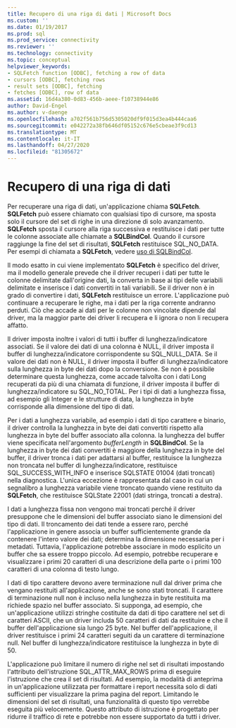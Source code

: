 ```yaml
---
title: Recupero di una riga di dati | Microsoft Docs
ms.custom: ''
ms.date: 01/19/2017
ms.prod: sql
ms.prod_service: connectivity
ms.reviewer: ''
ms.technology: connectivity
ms.topic: conceptual
helpviewer_keywords:
- SQLFetch function [ODBC], fetching a row of data
- cursors [ODBC], fetching rows
- result sets [ODBC], fetching
- fetches [ODBC], row of data
ms.assetid: 16d4a380-0d83-456b-aeee-f10738944e86
author: David-Engel
ms.author: v-daenge
ms.openlocfilehash: a702f561b756d5305020df9f015d3ea4b444caa6
ms.sourcegitcommit: e042272a38fb646df05152c676e5cbeae3f9cd13
ms.translationtype: MT
ms.contentlocale: it-IT
ms.lasthandoff: 04/27/2020
ms.locfileid: "81305672"
---
```

# <a name="fetching-a-row-of-data"></a>Recupero di una riga di dati
Per recuperare una riga di dati, un'applicazione chiama **SQLFetch**. **SQLFetch** può essere chiamato con qualsiasi tipo di cursore, ma sposta solo il cursore del set di righe in una direzione di solo avanzamento. **SQLFetch** sposta il cursore alla riga successiva e restituisce i dati per tutte le colonne associate alle chiamate a **SQLBindCol**. Quando il cursore raggiunge la fine del set di risultati, **SQLFetch** restituisce SQL_NO_DATA. Per esempi di chiamata a **SQLFetch**, vedere [uso di SQLBindCol](../../../odbc/reference/develop-app/using-sqlbindcol.md).  
  
 Il modo esatto in cui viene implementato **SQLFetch** è specifico del driver, ma il modello generale prevede che il driver recuperi i dati per tutte le colonne delimitate dall'origine dati, la converta in base ai tipi delle variabili delimitate e inserisce i dati convertiti in tali variabili. Se il driver non è in grado di convertire i dati, **SQLFetch** restituisce un errore. L'applicazione può continuare a recuperare le righe, ma i dati per la riga corrente andranno perduti. Ciò che accade ai dati per le colonne non vincolate dipende dal driver, ma la maggior parte dei driver li recupera e li ignora o non li recupera affatto.  
  
 Il driver imposta inoltre i valori di tutti i buffer di lunghezza/indicatore associati. Se il valore dei dati di una colonna è NULL, il driver imposta il buffer di lunghezza/indicatore corrispondente su SQL_NULL_DATA. Se il valore dei dati non è NULL, il driver imposta il buffer di lunghezza/indicatore sulla lunghezza in byte dei dati dopo la conversione. Se non è possibile determinare questa lunghezza, come accade talvolta con i dati Long recuperati da più di una chiamata di funzione, il driver imposta il buffer di lunghezza/indicatore su SQL_NO_TOTAL. Per i tipi di dati a lunghezza fissa, ad esempio gli Integer e le strutture di data, la lunghezza in byte corrisponde alla dimensione del tipo di dati.  
  
 Per i dati a lunghezza variabile, ad esempio i dati di tipo carattere e binario, il driver controlla la lunghezza in byte dei dati convertiti rispetto alla lunghezza in byte del buffer associato alla colonna. la lunghezza del buffer viene specificata nell'argomento *bufferLength* in **SQLBindCol**. Se la lunghezza in byte dei dati convertiti è maggiore della lunghezza in byte del buffer, il driver tronca i dati per adattarsi al buffer, restituisce la lunghezza non troncata nel buffer di lunghezza/indicatore, restituisce SQL_SUCCESS_WITH_INFO e inserisce SQLSTATE 01004 (dati troncati) nella diagnostica. L'unica eccezione è rappresentata dal caso in cui un segnalibro a lunghezza variabile viene troncato quando viene restituito da **SQLFetch**, che restituisce SQLState 22001 (dati stringa, troncati a destra).  
  
 I dati a lunghezza fissa non vengono mai troncati perché il driver presuppone che le dimensioni del buffer associato siano le dimensioni del tipo di dati. Il troncamento dei dati tende a essere raro, perché l'applicazione in genere associa un buffer sufficientemente grande da contenere l'intero valore dei dati; determina la dimensione necessaria per i metadati. Tuttavia, l'applicazione potrebbe associare in modo esplicito un buffer che sa essere troppo piccolo. Ad esempio, potrebbe recuperare e visualizzare i primi 20 caratteri di una descrizione della parte o i primi 100 caratteri di una colonna di testo lungo.  
  
 I dati di tipo carattere devono avere terminazione null dal driver prima che vengano restituiti all'applicazione, anche se sono stati troncati. Il carattere di terminazione null non è incluso nella lunghezza in byte restituita ma richiede spazio nel buffer associato. Si supponga, ad esempio, che un'applicazione utilizzi stringhe costituite da dati di tipo carattere nel set di caratteri ASCII, che un driver includa 50 caratteri di dati da restituire e che il buffer dell'applicazione sia lungo 25 byte. Nel buffer dell'applicazione, il driver restituisce i primi 24 caratteri seguiti da un carattere di terminazione null. Nel buffer di lunghezza/indicatore restituisce la lunghezza in byte di 50.  
  
 L'applicazione può limitare il numero di righe nel set di risultati impostando l'attributo dell'istruzione SQL_ATTR_MAX_ROWS prima di eseguire l'istruzione che crea il set di risultati. Ad esempio, la modalità di anteprima in un'applicazione utilizzata per formattare i report necessita solo di dati sufficienti per visualizzare la prima pagina del report. Limitando le dimensioni del set di risultati, una funzionalità di questo tipo verrebbe eseguita più velocemente. Questo attributo di istruzione è progettato per ridurre il traffico di rete e potrebbe non essere supportato da tutti i driver.
